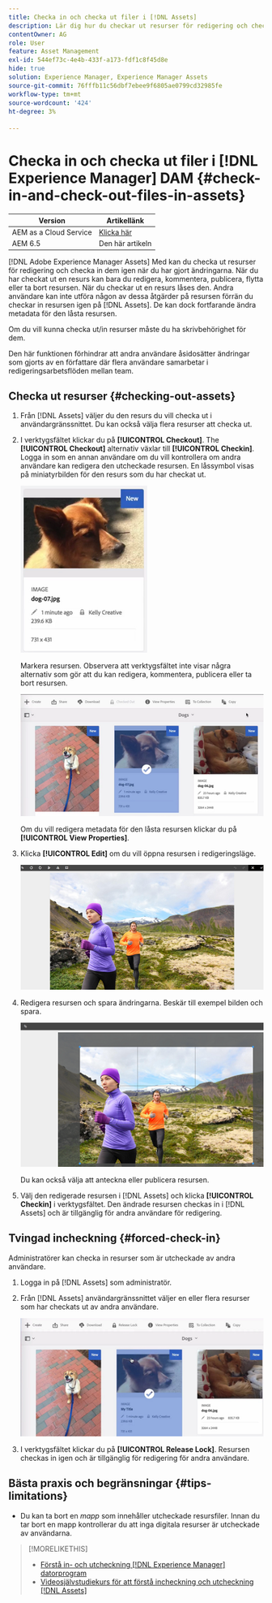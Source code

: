 ```yaml
---
title: Checka in och checka ut filer i [!DNL Assets]
description: Lär dig hur du checkar ut resurser för redigering och checkar in dem igen när ändringarna är klara.
contentOwner: AG
role: User
feature: Asset Management
exl-id: 544ef73c-4e4b-433f-a173-fdf1c8f45d8e
hide: true
solution: Experience Manager, Experience Manager Assets
source-git-commit: 76fffb11c56dbf7ebee9f6805ae0799cd32985fe
workflow-type: tm+mt
source-wordcount: '424'
ht-degree: 3%

---
```


# Checka in och checka ut filer i [!DNL Experience Manager] DAM {#check-in-and-check-out-files-in-assets}

| Version | Artikellänk |
| -------- | ---------------------------- |
| AEM as a Cloud Service | [Klicka här](https://experienceleague.adobe.com/docs/experience-manager-cloud-service/content/assets/manage/check-out-and-submit-assets.html?lang=en) |
| AEM 6.5 | Den här artikeln |

[!DNL Adobe Experience Manager Assets] Med kan du checka ut resurser för redigering och checka in dem igen när du har gjort ändringarna. När du har checkat ut en resurs kan bara du redigera, kommentera, publicera, flytta eller ta bort resursen. När du checkar ut en resurs låses den. Andra användare kan inte utföra någon av dessa åtgärder på resursen förrän du checkar in resursen igen på [!DNL Assets]. De kan dock fortfarande ändra metadata för den låsta resursen.

Om du vill kunna checka ut/in resurser måste du ha skrivbehörighet för dem.

Den här funktionen förhindrar att andra användare åsidosätter ändringar som gjorts av en författare där flera användare samarbetar i redigeringsarbetsflöden mellan team.

## Checka ut resurser {#checking-out-assets}

1. Från [!DNL Assets] väljer du den resurs du vill checka ut i användargränssnittet. Du kan också välja flera resurser att checka ut.
1. I verktygsfältet klickar du på **[!UICONTROL Checkout]**. The **[!UICONTROL Checkout]** alternativ växlar till **[!UICONTROL Checkin]**.
Logga in som en annan användare om du vill kontrollera om andra användare kan redigera den utcheckade resursen. En låssymbol visas på miniatyrbilden för den resurs som du har checkat ut.

   ![chlimage_1-471](assets/chlimage_1-471.png)

   Markera resursen. Observera att verktygsfältet inte visar några alternativ som gör att du kan redigera, kommentera, publicera eller ta bort resursen.

   ![chlimage_1-472](assets/chlimage_1-472.png)

   Om du vill redigera metadata för den låsta resursen klickar du på **[!UICONTROL View Properties]**.

1. Klicka **[!UICONTROL Edit]** om du vill öppna resursen i redigeringsläge.

   ![chlimage_1-473](assets/chlimage_1-473.png)

1. Redigera resursen och spara ändringarna. Beskär till exempel bilden och spara.

   ![chlimage_1-474](assets/chlimage_1-474.png)

   Du kan också välja att anteckna eller publicera resursen.

1. Välj den redigerade resursen i [!DNL Assets] och klicka **[!UICONTROL Checkin]** i verktygsfältet. Den ändrade resursen checkas in i [!DNL Assets] och är tillgänglig för andra användare för redigering.

## Tvingad incheckning {#forced-check-in}

Administratörer kan checka in resurser som är utcheckade av andra användare.

1. Logga in på [!DNL Assets] som administratör.
1. Från [!DNL Assets] användargränssnittet väljer en eller flera resurser som har checkats ut av andra användare.

   ![chlimage_1-476](assets/chlimage_1-476.png)

1. I verktygsfältet klickar du på **[!UICONTROL Release Lock]**. Resursen checkas in igen och är tillgänglig för redigering för andra användare.

## Bästa praxis och begränsningar {#tips-limitations}

* Du kan ta bort en *mapp* som innehåller utcheckade resursfiler. Innan du tar bort en mapp kontrollerar du att inga digitala resurser är utcheckade av användarna.

>[!MORELIKETHIS]
>
>* [Förstå in- och utcheckning [!DNL Experience Manager] datorprogram](https://experienceleague.adobe.com/docs/experience-manager-desktop-app/using/using.html#how-app-works2)
>* [Videosjälvstudiekurs för att förstå incheckning och utcheckning [!DNL Assets]](https://experienceleague.adobe.com/docs/experience-manager-learn/assets/collaboration/check-in-and-check-out.html)
